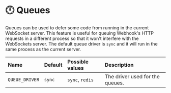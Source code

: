 # 🕛 Queues

Queues can be used to defer some code from running in the current WebSocket server. This feature is useful for queuing Webhook's HTTP requests in a different process so that it won't interfere with the WebSockets server. The default queue driver is `sync` and it will run in the same process as the current server.

| Name | Default | Possible values | Description |
| :--- | :--- | :--- | :--- |
| `QUEUE_DRIVER` | `sync` | `sync`, `redis` | The driver used for the queues. |

